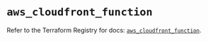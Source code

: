 # `aws_cloudfront_function`

Refer to the Terraform Registry for docs: [`aws_cloudfront_function`](https://registry.terraform.io/providers/hashicorp/aws/6.0.0/docs/resources/cloudfront_function).
